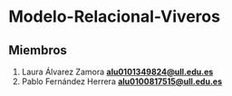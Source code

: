 # Modelo-Relacional-Viveros

## Miembros
1. Laura Álvarez Zamora **alu0101349824@ull.edu.es**
2. Pablo Fernández Herrera **alu0100817515@ull.edu.es**
